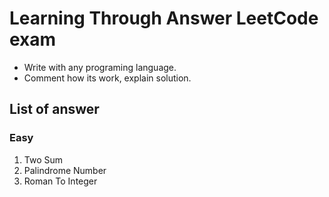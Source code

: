 # Learning Through Answer LeetCode exam
- Write with any programing language.
- Comment how its work, explain solution.

## List of answer
### Easy
1. Two Sum
2. Palindrome Number
3. Roman To Integer